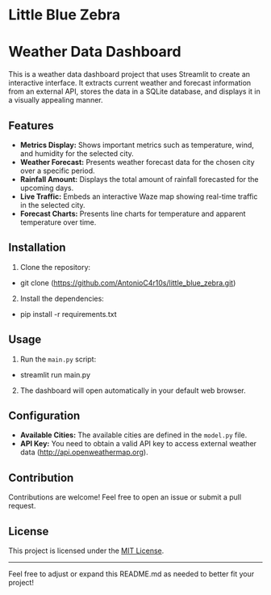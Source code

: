 # Little Blue Zebra

# Weather Data Dashboard

This is a weather data dashboard project that uses Streamlit to create an interactive interface. It extracts current weather and forecast information from an external API, stores the data in a SQLite database, and displays it in a visually appealing manner.

## Features

- **Metrics Display:** Shows important metrics such as temperature, wind, and humidity for the selected city.
- **Weather Forecast:** Presents weather forecast data for the chosen city over a specific period.
- **Rainfall Amount:** Displays the total amount of rainfall forecasted for the upcoming days.
- **Live Traffic:** Embeds an interactive Waze map showing real-time traffic in the selected city.
- **Forecast Charts:** Presents line charts for temperature and apparent temperature over time.

## Installation

1. Clone the repository:
- git clone (https://github.com/AntonioC4r10s/little_blue_zebra.git)

2. Install the dependencies:
- pip install -r requirements.txt


## Usage

1. Run the `main.py` script:
- streamlit run main.py


2. The dashboard will open automatically in your default web browser.

## Configuration

- **Available Cities:** The available cities are defined in the `model.py` file.
- **API Key:** You need to obtain a valid API key to access external weather data (http://api.openweathermap.org).

## Contribution

Contributions are welcome! Feel free to open an issue or submit a pull request.

## License

This project is licensed under the [MIT License](https://github.com/your-username/your-repository/blob/main/LICENSE).

---

Feel free to adjust or expand this README.md as needed to better fit your project!



